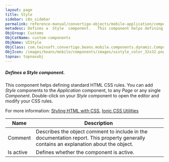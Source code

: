 ```yaml
---
layout: page
title: Style
sidebar: c8o_sidebar
permalink: reference-manual/convertigo-objects/mobile-application/components/custom-components/style/
metadesc: Defines a  Style  component.   This component helps defining standard HTML CSS rules.  You can add  Style  components to the  Application  component, 
ObjGroup: Customs
ObjCatName: custom-components
ObjName: UIStyle
ObjClass: com.twinsoft.convertigo.beans.mobile.components.dynamic.ComponentManager$3
ObjIcon: /images/beans/mobile/components/images/uistyle_color_32x32.png
topnav: topnavobj
---
```

##### Defines a <i>Style</i> component. 
 This component helps defining standard HTML CSS rules.
 You can add <i>Style</i> components to the <i>Application</i> component, to any <i>Page</i> or any single <i>Component</i>.
 Double-click on your <i>Style</i> component to open the editor and modify your CSS rules.

 For more information: <a href='https://www.w3schools.com/html/html_css.asp' target='_blank'>Styling HTML with CSS</a>, <a href='https://ionicframework.com/docs/v3/theming/css-utilities/' target='_blank'>Ionic CSS Utilities</a>

Name | Description 
--- | ---
Comment | Describes the object comment to include in the documentation report.  This property generally contains an explanation about the object. 
Is active | Defines whether the component is active. 

